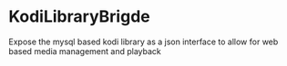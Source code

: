 # KodiLibraryBrigde
Expose the mysql based kodi library as a json interface to allow for web based media management and playback
